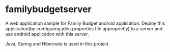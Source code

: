 # familybudgetserver
A web application sample for Family Budget android application. Deploy this application(by configuring jdbc.properties file approprietly) to a server and use android application with this server.

Java, Spring and Hibernate is used in this project.
